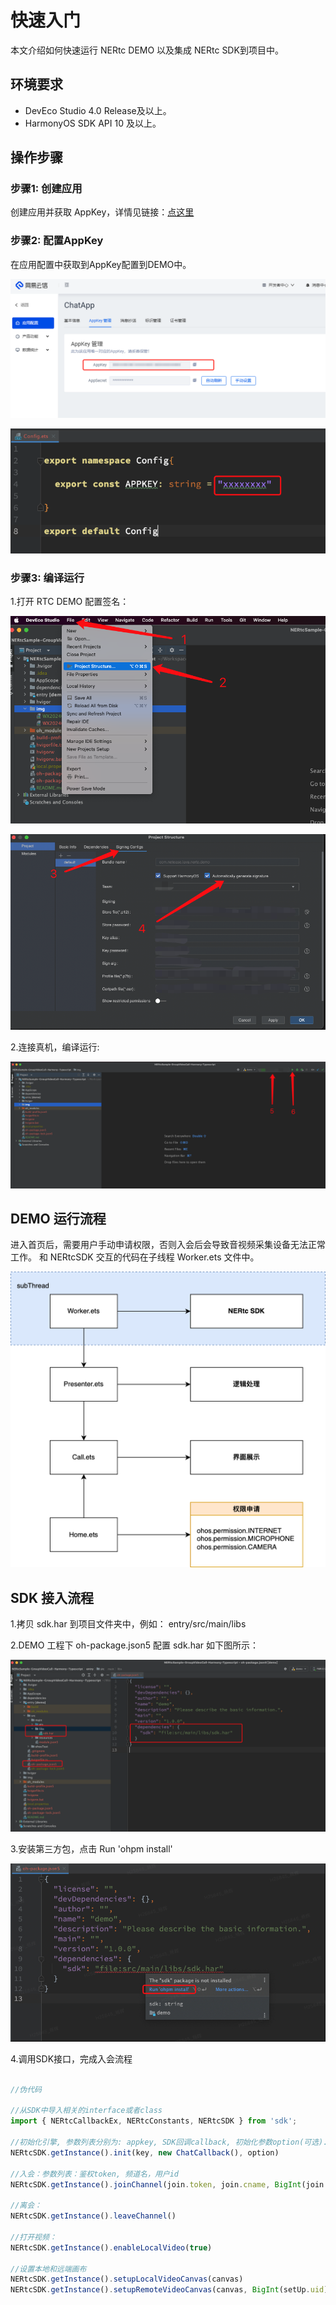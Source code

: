 # 快速入门

本文介绍如何快速运行 NERtc DEMO 以及集成 NERtc SDK到项目中。

## 环境要求

- DevEco Studio 4.0 Release及以上。
- HarmonyOS SDK API 10 及以上。

## 操作步骤

### 步骤1: 创建应用
创建应用并获取 AppKey，详情见链接：[点这里](https://doc.yunxin.163.com/console/docs/TIzMDE4NTA?platform=console)

### 步骤2: 配置AppKey

在应用配置中获取到AppKey配置到DEMO中。

![WX20240222-101914.png](img%2FWX20240222-101914.png)

![WX20240222-102042.png](img%2FWX20240222-102042.png)


### 步骤3: 编译运行

1.打开 RTC DEMO 配置签名：

![WX20240222-102536.png](img%2FWX20240222-102536.png)

![WX20240222-102735.png](img%2FWX20240222-102735.png)

2.连接真机，编译运行:

![WX20240222-102948.png](img%2FWX20240222-102948.png)


## DEMO 运行流程

进入首页后，需要用户手动申请权限，否则入会后会导致音视频采集设备无法正常工作。
和 NERtcSDK 交互的代码在子线程 Worker.ets 文件中。

![process.png](img%2Fprocess.png)


## SDK 接入流程

1.拷贝 sdk.har 到项目文件夹中，例如： entry/src/main/libs

2.DEMO 工程下 oh-package.json5 配置 sdk.har 如下图所示：

![WX20240222-105552.png](img%2FWX20240222-105552.png)

3.安装第三方包，点击 Run 'ohpm install'

![WX20240222-105813.png](img%2FWX20240222-105813.png)

4.调用SDK接口，完成入会流程

```typescript

//伪代码

//从SDK中导入相关的interface或者class        
import { NERtcCallbackEx, NERtcConstants, NERtcSDK } from 'sdk';
        
//初始化引擎, 参数列表分别为: appkey, SDK回调callback, 初始化参数option(可选).
NERtcSDK.getInstance().init(key, new ChatCallback(), option)
        
//入会：参数列表：鉴权token, 频道名，用户id
NERtcSDK.getInstance().joinChannel(join.token, join.cname, BigInt(join.uid))      

//离会：
NERtcSDK.getInstance().leaveChannel()        
        
//打开视频：
NERtcSDK.getInstance().enableLocalVideo(true)
        
//设置本地和远端画布
NERtcSDK.getInstance().setupLocalVideoCanvas(canvas)
NERtcSDK.getInstance().setupRemoteVideoCanvas(canvas, BigInt(setUp.uid))


```